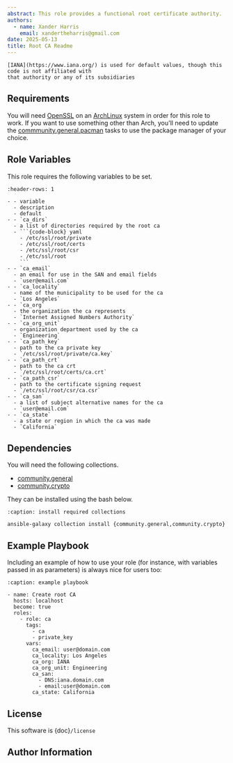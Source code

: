 ```yaml
---
abstract: This role provides a functional root certificate authority.
authors:
  - name: Xander Harris
    email: xandertheharris@gmail.com
date: 2025-05-13
title: Root CA Readme
---
```


```{note}
[IANA](https://www.iana.org/) is used for default values, though this code is not affiliated with
that authority or any of its subsidiaries
```

## Requirements

You will need [OpenSSL](https://www.openssl.org/) on an [ArchLinux](https://archlinux.org)
system in order for this role
to work. If you want to use something other than Arch, you'll need to
update the [commmunity.general.pacman](https://docs.ansible.com/ansible/latest/collections/community/general/pacman_module.html#ansible-collections-community-general-pacman-module)
tasks to use the package manager
of your choice.

## Role Variables

This role requires the following variables to be set.

````{list-table}
:header-rows: 1

- - variable
  - description
  - default
- - `ca_dirs`
  - a list of directories required by the root ca
  - ```{code-block} yaml
    - /etc/ssl/root/private
    - /etc/ssl/root/certs
    - /etc/ssl/root/csr
    - /etc/ssl/root
    ```
- - `ca_email`
  - an email for use in the SAN and email fields
  - `user@email.com`
- - `ca_locality`
  - name of the municipality to be used for the ca
  - `Los Angeles`
- - `ca_org`
  - the organization the ca represents
  - `Internet Assigned Numbers Authority`
- - `ca_org_unit`
  - organization department used by the ca
  - `Engineering`
- - `ca_path_key`
  - path to the ca private key
  - `/etc/ssl/root/private/ca.key`
- - `ca_path_crt`
  - path to the ca crt
  - `/etc/ssl/root/certs/ca.crt`
- - `ca_path_csr`
  - path to the certificate signing request
  - `/etc/ssl/root/csr/ca.csr`
- - `ca_san`
  - a list of subject alternative names for the ca
  - `user@email.com`
- - `ca_state`
  - a state or region in which the ca was made
  - `California`
````

## Dependencies

You will need the following collections.

- [community.general](https://docs.ansible.com/ansible/latest/collections/community/general/index.html)
- [community.crypto](https://docs.ansible.com/ansible/latest/collections/community/crypto/index.html)

They can be installed using the bash below.

```{code-block} shell
:caption: install required collections

ansible-galaxy collection install {community.general,community.crypto}
```

## Example Playbook

Including an example of how to use your role (for instance, with variables
passed in as parameters) is always nice for users too:

```{code-block} yaml
:caption: example playbook

- name: Create root CA
  hosts: localhost
  become: true
  roles:
    - role: ca
      tags:
        - ca
        - private_key
      vars:
        ca_email: user@domain.com
        ca_locality: Los Angeles
        ca_org: IANA
        ca_org_unit: Engineering
        ca_san:
          - DNS:iana.domain.com
          - email:user@domain.com
        ca_state: California
```

## License

This software is {doc}`/license`

## Author Information

```{sectionauthor} Xander Harris <xandertheharris@gmail.com>

```
